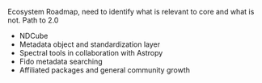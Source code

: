Ecosystem Roadmap, need to identify what is relevant to core and what is not.
Path to 2.0

- NDCube
- Metadata object and standardization layer
- Spectral tools in collaboration with Astropy
- Fido metadata searching
- Affiliated packages and general community growth